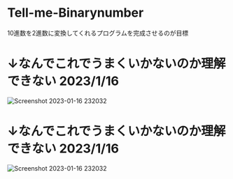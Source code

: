 # Tell-me-Binarynumber
10進数を2進数に変換してくれるプログラムを完成させるのが目標

# ↓なんでこれでうまくいかないのか理解できない 2023/1/16
![Screenshot 2023-01-16 232032](https://user-images.githubusercontent.com/86777445/212699933-879fc02b-486d-4b81-bbb8-694f8aa7ae6d.jpg)


# ↓なんでこれでうまくいかないのか理解できない 2023/1/16
![Screenshot 2023-01-16 232032](https://user-images.githubusercontent.com/86777445/212699933-879fc02b-486d-4b81-bbb8-694f8aa7ae6d.jpg)

